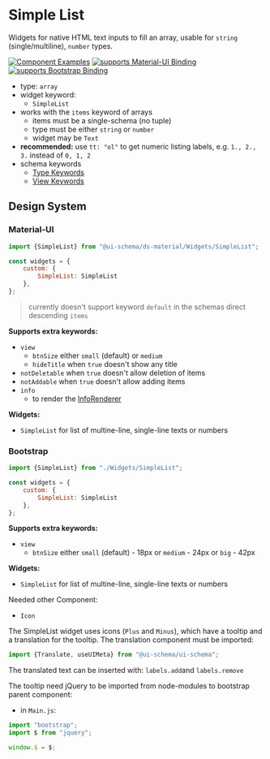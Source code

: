 # Simple List

Widgets for native HTML text inputs to fill an array, usable for `string` (single/multiline), `number` types.

[![Component Examples](https://img.shields.io/badge/Examples-green?labelColor=1d3d39&color=1a6754&logoColor=ffffff&style=flat-square)](#demo-ui-generator) [![supports Material-UI Binding](https://img.shields.io/badge/Material-green?labelColor=1a237e&color=0d47a1&logoColor=ffffff&style=flat-square&logo=mui)](#material-ui) [![supports Bootstrap Binding](https://img.shields.io/badge/Bootstrap-green?labelColor=3C2B57&color=563D7C&logoColor=ffffff&style=flat-square&logo=bootstrap)](#bootstrap)

- type: `array`
- widget keyword:
    - `SimpleList`
- works with the `items` keyword of arrays
    - items must be a single-schema (no tuple)
    - type must be either `string` or `number`
    - widget may be `Text`
- **recommended:** use `tt: "ol"` to get numeric listing labels, e.g. `1., 2., 3.` instead of `0, 1, 2`
- schema keywords
    - [Type Keywords](/docs/schema#type-array)
    - [View Keywords](/docs/schema#view-keyword)

## Design System

### Material-UI

```js
import {SimpleList} from "@ui-schema/ds-material/Widgets/SimpleList";

const widgets = {
    custom: {
        SimpleList: SimpleList
    },
};
```

> currently doesn't support keyword `default` in the schemas direct descending `items`

**Supports extra keywords:**

- `view`
    - `btnSize` either `small` (default) or `medium`
    - `hideTitle` when `true` doesn't show any title
- `notDeletable` when `true` doesn't allow deletion of items
- `notAddable` when `true` doesn't allow adding items
- `info`
    - to render the [InfoRenderer](/docs/ds-material/Component/InfoRenderer)

**Widgets:**

- `SimpleList` for list of multine-line, single-line texts or numbers

### Bootstrap

```js
import {SimpleList} from "./Widgets/SimpleList";

const widgets = {
    custom: {
        SimpleList: SimpleList
    },
};
```

**Supports extra keywords:**

- `view`
    - `btnSize` either `small` (default) - 18px or `medium` - 24px or `big` - 42px

**Widgets:**

- `SimpleList` for list of multine-line, single-line texts or numbers

Needed other Component:

- `Icon`

The SimpleList widget uses icons (`Plus` and `Minus`), which have a tooltip and a translation for the tooltip. The translation component must be imported:

```js
import {Translate, useUIMeta} from "@ui-schema/ui-schema";
```

The translated text can be inserted with: `labels.add`and `labels.remove`

The tooltip need jQuery to be imported from node-modules to bootstrap parent component:

- in `Main.js`:

```js
import "bootstrap";
import $ from "jquery";

window.$ = $;
```





